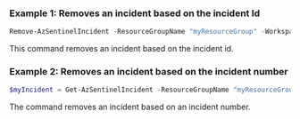 ### Example 1: Removes an incident based on the incident Id
```powershell
Remove-AzSentinelIncident -ResourceGroupName "myResourceGroup" -WorkspaceName "myWorkspaceName" -Id <IncidentId>
```

This command removes an incident based on the incident id.

### Example 2: Removes an incident based on the incident number
```powershell
$myIncident = Get-AzSentinelIncident -ResourceGroupName "myResourceGroup" -WorkspaceName "myWorkspaceName" -Id <IncidentId> | Where-Object {$_.Number -eq "780"}
```

The command removes an incident based on an incident number.

